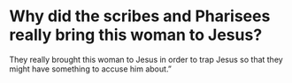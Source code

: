# Why did the scribes and Pharisees really bring this woman to Jesus?

They really brought this woman to Jesus in order to trap Jesus so that they might have something to accuse him about.”
